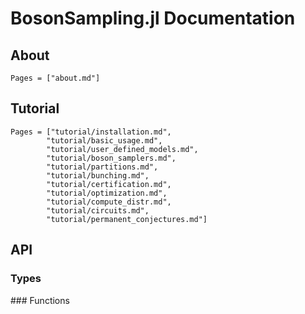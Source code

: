 # BosonSampling.jl Documentation

## About

```@contents
Pages = ["about.md"]
```

## Tutorial

```@contents
Pages = ["tutorial/installation.md",
        "tutorial/basic_usage.md",
        "tutorial/user_defined_models.md",
        "tutorial/boson_samplers.md",
        "tutorial/partitions.md",
        "tutorial/bunching.md",
        "tutorial/certification.md",
        "tutorial/optimization.md",
        "tutorial/compute_distr.md",
        "tutorial/circuits.md",
        "tutorial/permanent_conjectures.md"]
```

## API

### Types
### Functions

